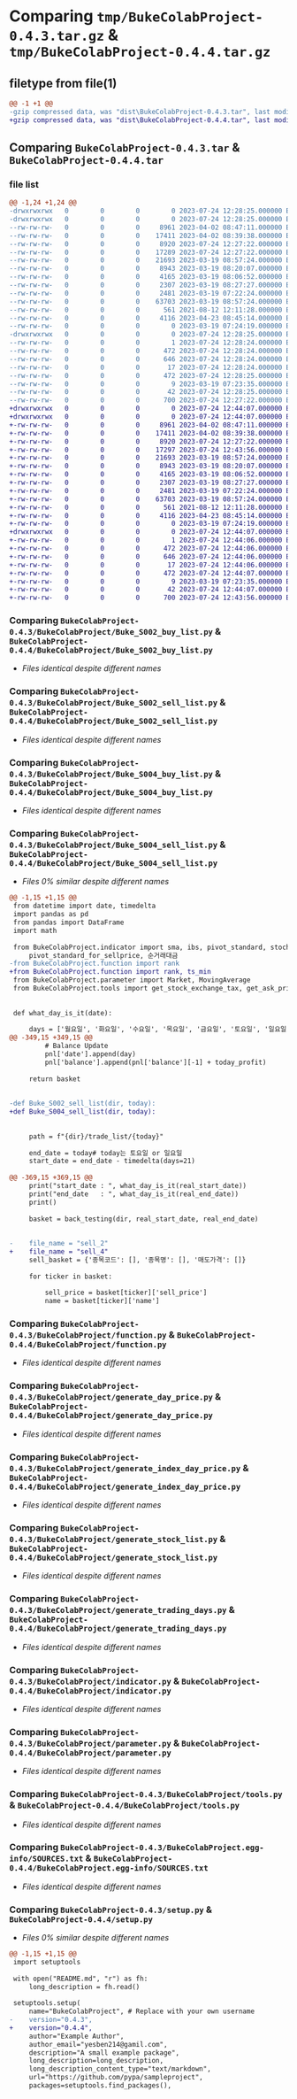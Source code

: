 # Comparing `tmp/BukeColabProject-0.4.3.tar.gz` & `tmp/BukeColabProject-0.4.4.tar.gz`

## filetype from file(1)

```diff
@@ -1 +1 @@
-gzip compressed data, was "dist\BukeColabProject-0.4.3.tar", last modified: Mon Jul 24 12:28:25 2023, max compression
+gzip compressed data, was "dist\BukeColabProject-0.4.4.tar", last modified: Mon Jul 24 12:44:07 2023, max compression
```

## Comparing `BukeColabProject-0.4.3.tar` & `BukeColabProject-0.4.4.tar`

### file list

```diff
@@ -1,24 +1,24 @@
-drwxrwxrwx   0        0        0        0 2023-07-24 12:28:25.000000 BukeColabProject-0.4.3/
-drwxrwxrwx   0        0        0        0 2023-07-24 12:28:25.000000 BukeColabProject-0.4.3/BukeColabProject/
--rw-rw-rw-   0        0        0     8961 2023-04-02 08:47:11.000000 BukeColabProject-0.4.3/BukeColabProject/Buke_S002_buy_list.py
--rw-rw-rw-   0        0        0    17411 2023-04-02 08:39:38.000000 BukeColabProject-0.4.3/BukeColabProject/Buke_S002_sell_list.py
--rw-rw-rw-   0        0        0     8920 2023-07-24 12:27:22.000000 BukeColabProject-0.4.3/BukeColabProject/Buke_S004_buy_list.py
--rw-rw-rw-   0        0        0    17289 2023-07-24 12:27:22.000000 BukeColabProject-0.4.3/BukeColabProject/Buke_S004_sell_list.py
--rw-rw-rw-   0        0        0    21693 2023-03-19 08:57:24.000000 BukeColabProject-0.4.3/BukeColabProject/function.py
--rw-rw-rw-   0        0        0     8943 2023-03-19 08:20:07.000000 BukeColabProject-0.4.3/BukeColabProject/generate_day_price.py
--rw-rw-rw-   0        0        0     4165 2023-03-19 08:06:52.000000 BukeColabProject-0.4.3/BukeColabProject/generate_index_day_price.py
--rw-rw-rw-   0        0        0     2307 2023-03-19 08:27:27.000000 BukeColabProject-0.4.3/BukeColabProject/generate_stock_list.py
--rw-rw-rw-   0        0        0     2481 2023-03-19 07:22:24.000000 BukeColabProject-0.4.3/BukeColabProject/generate_trading_days.py
--rw-rw-rw-   0        0        0    63703 2023-03-19 08:57:24.000000 BukeColabProject-0.4.3/BukeColabProject/indicator.py
--rw-rw-rw-   0        0        0      561 2021-08-12 12:11:28.000000 BukeColabProject-0.4.3/BukeColabProject/parameter.py
--rw-rw-rw-   0        0        0     4116 2023-04-23 08:45:14.000000 BukeColabProject-0.4.3/BukeColabProject/tools.py
--rw-rw-rw-   0        0        0        0 2023-03-19 07:24:19.000000 BukeColabProject-0.4.3/BukeColabProject/__init__.py
-drwxrwxrwx   0        0        0        0 2023-07-24 12:28:25.000000 BukeColabProject-0.4.3/BukeColabProject.egg-info/
--rw-rw-rw-   0        0        0        1 2023-07-24 12:28:24.000000 BukeColabProject-0.4.3/BukeColabProject.egg-info/dependency_links.txt
--rw-rw-rw-   0        0        0      472 2023-07-24 12:28:24.000000 BukeColabProject-0.4.3/BukeColabProject.egg-info/PKG-INFO
--rw-rw-rw-   0        0        0      646 2023-07-24 12:28:24.000000 BukeColabProject-0.4.3/BukeColabProject.egg-info/SOURCES.txt
--rw-rw-rw-   0        0        0       17 2023-07-24 12:28:24.000000 BukeColabProject-0.4.3/BukeColabProject.egg-info/top_level.txt
--rw-rw-rw-   0        0        0      472 2023-07-24 12:28:25.000000 BukeColabProject-0.4.3/PKG-INFO
--rw-rw-rw-   0        0        0        9 2023-03-19 07:23:35.000000 BukeColabProject-0.4.3/README.md
--rw-rw-rw-   0        0        0       42 2023-07-24 12:28:25.000000 BukeColabProject-0.4.3/setup.cfg
--rw-rw-rw-   0        0        0      700 2023-07-24 12:27:22.000000 BukeColabProject-0.4.3/setup.py
+drwxrwxrwx   0        0        0        0 2023-07-24 12:44:07.000000 BukeColabProject-0.4.4/
+drwxrwxrwx   0        0        0        0 2023-07-24 12:44:07.000000 BukeColabProject-0.4.4/BukeColabProject/
+-rw-rw-rw-   0        0        0     8961 2023-04-02 08:47:11.000000 BukeColabProject-0.4.4/BukeColabProject/Buke_S002_buy_list.py
+-rw-rw-rw-   0        0        0    17411 2023-04-02 08:39:38.000000 BukeColabProject-0.4.4/BukeColabProject/Buke_S002_sell_list.py
+-rw-rw-rw-   0        0        0     8920 2023-07-24 12:27:22.000000 BukeColabProject-0.4.4/BukeColabProject/Buke_S004_buy_list.py
+-rw-rw-rw-   0        0        0    17297 2023-07-24 12:43:56.000000 BukeColabProject-0.4.4/BukeColabProject/Buke_S004_sell_list.py
+-rw-rw-rw-   0        0        0    21693 2023-03-19 08:57:24.000000 BukeColabProject-0.4.4/BukeColabProject/function.py
+-rw-rw-rw-   0        0        0     8943 2023-03-19 08:20:07.000000 BukeColabProject-0.4.4/BukeColabProject/generate_day_price.py
+-rw-rw-rw-   0        0        0     4165 2023-03-19 08:06:52.000000 BukeColabProject-0.4.4/BukeColabProject/generate_index_day_price.py
+-rw-rw-rw-   0        0        0     2307 2023-03-19 08:27:27.000000 BukeColabProject-0.4.4/BukeColabProject/generate_stock_list.py
+-rw-rw-rw-   0        0        0     2481 2023-03-19 07:22:24.000000 BukeColabProject-0.4.4/BukeColabProject/generate_trading_days.py
+-rw-rw-rw-   0        0        0    63703 2023-03-19 08:57:24.000000 BukeColabProject-0.4.4/BukeColabProject/indicator.py
+-rw-rw-rw-   0        0        0      561 2021-08-12 12:11:28.000000 BukeColabProject-0.4.4/BukeColabProject/parameter.py
+-rw-rw-rw-   0        0        0     4116 2023-04-23 08:45:14.000000 BukeColabProject-0.4.4/BukeColabProject/tools.py
+-rw-rw-rw-   0        0        0        0 2023-03-19 07:24:19.000000 BukeColabProject-0.4.4/BukeColabProject/__init__.py
+drwxrwxrwx   0        0        0        0 2023-07-24 12:44:07.000000 BukeColabProject-0.4.4/BukeColabProject.egg-info/
+-rw-rw-rw-   0        0        0        1 2023-07-24 12:44:06.000000 BukeColabProject-0.4.4/BukeColabProject.egg-info/dependency_links.txt
+-rw-rw-rw-   0        0        0      472 2023-07-24 12:44:06.000000 BukeColabProject-0.4.4/BukeColabProject.egg-info/PKG-INFO
+-rw-rw-rw-   0        0        0      646 2023-07-24 12:44:06.000000 BukeColabProject-0.4.4/BukeColabProject.egg-info/SOURCES.txt
+-rw-rw-rw-   0        0        0       17 2023-07-24 12:44:06.000000 BukeColabProject-0.4.4/BukeColabProject.egg-info/top_level.txt
+-rw-rw-rw-   0        0        0      472 2023-07-24 12:44:07.000000 BukeColabProject-0.4.4/PKG-INFO
+-rw-rw-rw-   0        0        0        9 2023-03-19 07:23:35.000000 BukeColabProject-0.4.4/README.md
+-rw-rw-rw-   0        0        0       42 2023-07-24 12:44:07.000000 BukeColabProject-0.4.4/setup.cfg
+-rw-rw-rw-   0        0        0      700 2023-07-24 12:43:56.000000 BukeColabProject-0.4.4/setup.py
```

### Comparing `BukeColabProject-0.4.3/BukeColabProject/Buke_S002_buy_list.py` & `BukeColabProject-0.4.4/BukeColabProject/Buke_S002_buy_list.py`

 * *Files identical despite different names*

### Comparing `BukeColabProject-0.4.3/BukeColabProject/Buke_S002_sell_list.py` & `BukeColabProject-0.4.4/BukeColabProject/Buke_S002_sell_list.py`

 * *Files identical despite different names*

### Comparing `BukeColabProject-0.4.3/BukeColabProject/Buke_S004_buy_list.py` & `BukeColabProject-0.4.4/BukeColabProject/Buke_S004_buy_list.py`

 * *Files identical despite different names*

### Comparing `BukeColabProject-0.4.3/BukeColabProject/Buke_S004_sell_list.py` & `BukeColabProject-0.4.4/BukeColabProject/Buke_S004_sell_list.py`

 * *Files 0% similar despite different names*

```diff
@@ -1,15 +1,15 @@
 from datetime import date, timedelta
 import pandas as pd
 from pandas import DataFrame
 import math
 
 from BukeColabProject.indicator import sma, ibs, pivot_standard, stochastic_fast_k, stochastic_fast_d, \
     pivot_standard_for_sellprice, 순거래대금
-from BukeColabProject.function import rank
+from BukeColabProject.function import rank, ts_min
 from BukeColabProject.parameter import Market, MovingAverage
 from BukeColabProject.tools import get_stock_exchange_tax, get_ask_price, get_bid_price
 
 
 def what_day_is_it(date):
 
     days = ['월요일', '화요일', '수요일', '목요일', '금요일', '토요일', '일요일']
@@ -349,15 +349,15 @@
         # Balance Update
         pnl['date'].append(day)
         pnl['balance'].append(pnl['balance'][-1] + today_profit)
 
     return basket
 
 
-def Buke_S002_sell_list(dir, today):
+def Buke_S004_sell_list(dir, today):
 
 
     path = f"{dir}/trade_list/{today}"
 
     end_date = today# today는 토요일 or 일요일
     start_date = end_date - timedelta(days=21)
 
@@ -369,15 +369,15 @@
     print("start_date : ", what_day_is_it(real_start_date))
     print("end_date   : ", what_day_is_it(real_end_date))
     print()
 
     basket = back_testing(dir, real_start_date, real_end_date)
 
 
-    file_name = "sell_2"
+    file_name = "sell_4"
     sell_basket = {'종목코드': [], '종목명': [], '매도가격': []}
 
     for ticker in basket:
 
         sell_price = basket[ticker]['sell_price']
         name = basket[ticker]['name']
```

### Comparing `BukeColabProject-0.4.3/BukeColabProject/function.py` & `BukeColabProject-0.4.4/BukeColabProject/function.py`

 * *Files identical despite different names*

### Comparing `BukeColabProject-0.4.3/BukeColabProject/generate_day_price.py` & `BukeColabProject-0.4.4/BukeColabProject/generate_day_price.py`

 * *Files identical despite different names*

### Comparing `BukeColabProject-0.4.3/BukeColabProject/generate_index_day_price.py` & `BukeColabProject-0.4.4/BukeColabProject/generate_index_day_price.py`

 * *Files identical despite different names*

### Comparing `BukeColabProject-0.4.3/BukeColabProject/generate_stock_list.py` & `BukeColabProject-0.4.4/BukeColabProject/generate_stock_list.py`

 * *Files identical despite different names*

### Comparing `BukeColabProject-0.4.3/BukeColabProject/generate_trading_days.py` & `BukeColabProject-0.4.4/BukeColabProject/generate_trading_days.py`

 * *Files identical despite different names*

### Comparing `BukeColabProject-0.4.3/BukeColabProject/indicator.py` & `BukeColabProject-0.4.4/BukeColabProject/indicator.py`

 * *Files identical despite different names*

### Comparing `BukeColabProject-0.4.3/BukeColabProject/parameter.py` & `BukeColabProject-0.4.4/BukeColabProject/parameter.py`

 * *Files identical despite different names*

### Comparing `BukeColabProject-0.4.3/BukeColabProject/tools.py` & `BukeColabProject-0.4.4/BukeColabProject/tools.py`

 * *Files identical despite different names*

### Comparing `BukeColabProject-0.4.3/BukeColabProject.egg-info/SOURCES.txt` & `BukeColabProject-0.4.4/BukeColabProject.egg-info/SOURCES.txt`

 * *Files identical despite different names*

### Comparing `BukeColabProject-0.4.3/setup.py` & `BukeColabProject-0.4.4/setup.py`

 * *Files 0% similar despite different names*

```diff
@@ -1,15 +1,15 @@
 import setuptools
 
 with open("README.md", "r") as fh:
     long_description = fh.read()
 
 setuptools.setup(
     name="BukeColabProject", # Replace with your own username
-    version="0.4.3",
+    version="0.4.4",
     author="Example Author",
     author_email="yesben214@gamil.com",
     description="A small example package",
     long_description=long_description,
     long_description_content_type="text/markdown",
     url="https://github.com/pypa/sampleproject",
     packages=setuptools.find_packages(),
```

